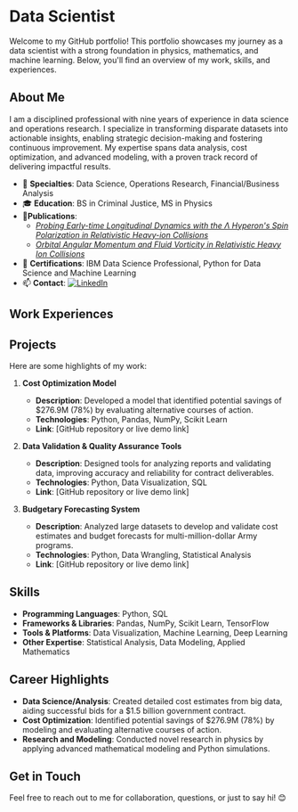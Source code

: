 
# Data Scientist

Welcome to my GitHub portfolio! This portfolio showcases my journey as a data scientist with a strong foundation in physics, mathematics, and machine learning. Below, you'll find an overview of my work, skills, and experiences.

## About Me

I am a disciplined professional with nine years of experience in data science and operations research. I specialize in transforming disparate datasets into actionable insights, enabling strategic decision-making and fostering continuous improvement. My expertise spans data analysis, cost optimization, and advanced modeling, with a proven track record of delivering impactful results.

- 🌟 **Specialties**: Data Science, Operations Research, Financial/Business Analysis
- 🎓 **Education**: BS in Criminal Justice, MS in Physics 
- 📄**Publications**:
    - [*Probing Early-time Longitudinal Dynamics with the Λ Hyperon's Spin Polarization in Relativistic Heavy-ion Collisions*](https://arxiv.org/abs/2106.08125v3)
    - [*Orbital Angular Momentum and Fluid Vorticity in Relativistic Heavy Ion Collisions*](https://digitalcommons.wayne.edu/oa_theses/785/)
- 📜 **Certifications**: IBM Data Science Professional, Python for Data Science and Machine Learning
- 📫 **Contact**: [![LinkedIn](https://img.shields.io/badge/LinkedIn-Profile-blue?logo=linkedin&logoColor=white)](https://www.linkedin.com/in/vahidin-jupic-0947b534b/)

## Work Experiences

## Projects

Here are some highlights of my work:

1. **Cost Optimization Model**  
   - **Description**: Developed a model that identified potential savings of $276.9M (78%) by evaluating alternative courses of action.  
   - **Technologies**: Python, Pandas, NumPy, Scikit Learn  
   - **Link**: [GitHub repository or live demo link]

2. **Data Validation & Quality Assurance Tools**  
   - **Description**: Designed tools for analyzing reports and validating data, improving accuracy and reliability for contract deliverables.  
   - **Technologies**: Python, Data Visualization, SQL  
   - **Link**: [GitHub repository or live demo link]

3. **Budgetary Forecasting System**  
   - **Description**: Analyzed large datasets to develop and validate cost estimates and budget forecasts for multi-million-dollar Army programs.  
   - **Technologies**: Python, Data Wrangling, Statistical Analysis  
   - **Link**: [GitHub repository or live demo link]

## Skills

- **Programming Languages**: Python, SQL  
- **Frameworks & Libraries**: Pandas, NumPy, Scikit Learn, TensorFlow  
- **Tools & Platforms**: Data Visualization, Machine Learning, Deep Learning  
- **Other Expertise**: Statistical Analysis, Data Modeling, Applied Mathematics  

## Career Highlights

- **Data Science/Analysis**: Created detailed cost estimates from big data, aiding successful bids for a $1.5 billion government contract.  
- **Cost Optimization**: Identified potential savings of $276.9M (78%) by modeling and evaluating alternative courses of action.  
- **Research and Modeling**: Conducted novel research in physics by applying advanced mathematical modeling and Python simulations.  



## Get in Touch

Feel free to reach out to me for collaboration, questions, or just to say hi! 😊
